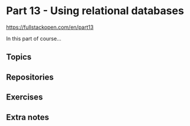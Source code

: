 # Part 13 - Using relational databases

<https://fullstackopen.com/en/part13>

In this part of course...

## Topics

## Repositories

## Exercises

## Extra notes
